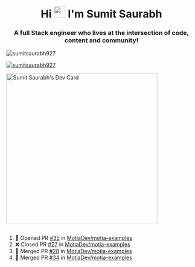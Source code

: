 <h1 align="center">Hi <img src="https://raw.githubusercontent.com/MartinHeinz/MartinHeinz/master/wave.gif" width="30px"> I'm Sumit Saurabh</h1>
<h3 align="center">A full Stack engineer who lives at the intersection of code, content and community!</h3>

<p align="left"> <img src="https://komarev.com/ghpvc/?username=sumitsaurabh927&label=Profile%20views&color=0e75b6&style=flat" alt="sumitsaurabh927" /> </p>


<p align="left"> <a href="https://twitter.com/sumitsaurabh927" target="blank"><img src="https://img.shields.io/twitter/follow/sumitsaurabh927?logo=twitter&style=for-the-badge" alt="sumitsaurabh927" /></a> </p>


<a href="https://api.daily.dev/devcards/7d94ae10a1cc42f39f319acddfaf2e5b.png?r=6b7"><img src="https://api.daily.dev/devcards/7d94ae10a1cc42f39f319acddfaf2e5b.png?r=6b7" width="400" alt="Sumit Saurabh's Dev Card"/></a>

<p align="left"> <a href="https://twitter.com/" target="blank"><img src="https://img.shields.io/twitter/follow/?logo=twitter&style=for-the-badge" alt="" /></a> </p>



<!--
<p><img align="center" src="https://github-readme-stats.vercel.app/api?username=sumitsaurabh927&count_private=true" alt="sumitsaurabh927" /></p>
-->

<!--START_SECTION:activity-->
1. 💪 Opened PR [#35](https://github.com/MotiaDev/motia-examples/pull/35) in [MotiaDev/motia-examples](https://github.com/MotiaDev/motia-examples)
2. ❌ Closed PR [#27](https://github.com/MotiaDev/motia-examples/pull/27) in [MotiaDev/motia-examples](https://github.com/MotiaDev/motia-examples)
3. 🎉 Merged PR [#28](https://github.com/MotiaDev/motia-examples/pull/28) in [MotiaDev/motia-examples](https://github.com/MotiaDev/motia-examples)
4. 🎉 Merged PR [#34](https://github.com/MotiaDev/motia-examples/pull/34) in [MotiaDev/motia-examples](https://github.com/MotiaDev/motia-examples)
<!--END_SECTION:activity-->
